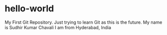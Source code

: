 # hello-world
My First Git Repository. Just trying to learn Git as this is the future. 
My name is Sudhir Kumar Chavali
I am from Hyderabad, India
